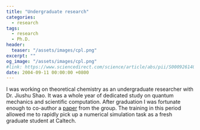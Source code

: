 ```yaml
---
title: "Undergraduate research"
categories:
  - research
tags:
  - research
  - Ph.D.
header:
  teaser: "/assets/images/cpl.png"
excerpt: ""
og_image: "/assets/images/cpl.png"
#link: https://www.sciencedirect.com/science/article/abs/pii/S0009261404010747
date: 2004-09-11 00:00:00 +0800
---
```

I was working on theoretical chemistry as an undergraduate researcher with Dr. Jiushu Shao. It was a whole year of dedicated study on quantum mechanics and scientific computation. After graduation I was fortunate enough to co-author a [paper](https://www.sciencedirect.com/science/article/abs/pii/S0009261404010747) from the group. The training in this period allowed me to rapidly pick up a numerical simulation task as a fresh graduate student at Caltech.



